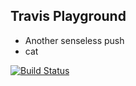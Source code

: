 ## Travis Playground

- Another senseless push
- cat

[![Build Status](https://travis-ci.org/helior/travis-playground.svg?branch=master)](https://travis-ci.org/helior/travis-playground)
